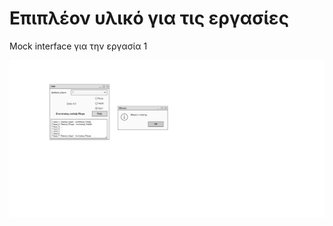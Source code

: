 # Επιπλέον υλικό για τις εργασίες

Mock interface για την εργασία 1

![](./../resources/prototype_ergasia1.png)